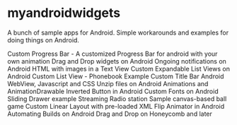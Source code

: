 # myandroidwidgets
A bunch of sample apps for Android. Simple workarounds and examples for doing things on Android.

Custom Progress Bar - A customized Progress Bar for android with your own animation
Drag and Drop widgets on Android
Ongoing notifications on Android
HTML with images in a Text View
Custom Expandable List Views on Android
Custom List View - Phonebook Example
Custom Title Bar
Android WebView, Javascript and CSS
Unzip files on Android
Animations and AnimationDrawable
Inverted Button in Android
Custom Fonts on Android
Sliding Drawer example
Streaming Radio station
Sample canvas-based ball game
Custom Linear Layout with pre-loaded XML
Flip Animator in Android
Automating Builds on Android
Drag and Drop on Honeycomb and later
